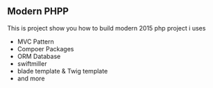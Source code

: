 ## Modern PHPP

This is project show you how to build modern 2015 php project i uses 

- MVC Pattern
- Compoer Packages 
- ORM Database 
- swiftmiller
- blade template & Twig template 
- and more